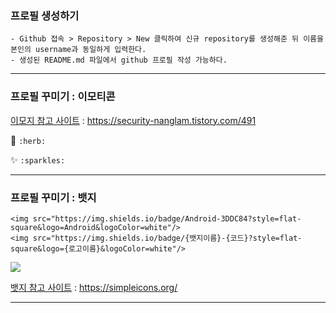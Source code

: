 ### 프로필 생성하기
```
- Github 접속 > Repository > New 클릭하여 신규 repository를 생성해준 뒤 이름을 본인의 username과 동일하게 입력한다.
- 생성된 README.md 파일에서 github 프로필 작성 가능하다.
```
***

### 프로필 꾸미기 : 이모티콘
[이모지 참고 사이트](https://security-nanglam.tistory.com/491) : https://security-nanglam.tistory.com/491

:herb: `:herb:`

:sparkles: `:sparkles:`

***

### 프로필 꾸미기 : 뱃지
```
<img src="https://img.shields.io/badge/Android-3DDC84?style=flat-square&logo=Android&logoColor=white"/>
<img src="https://img.shields.io/badge/{뱃지이름}-{코드}?style=flat-square&logo={로고이름}&logoColor=white"/>
```

<img src="https://img.shields.io/badge/Android-3DDC84?style=flat-square&logo=Android&logoColor=white"/>

[뱃지 참고 사이트](https://simpleicons.org/) : https://simpleicons.org/


***

